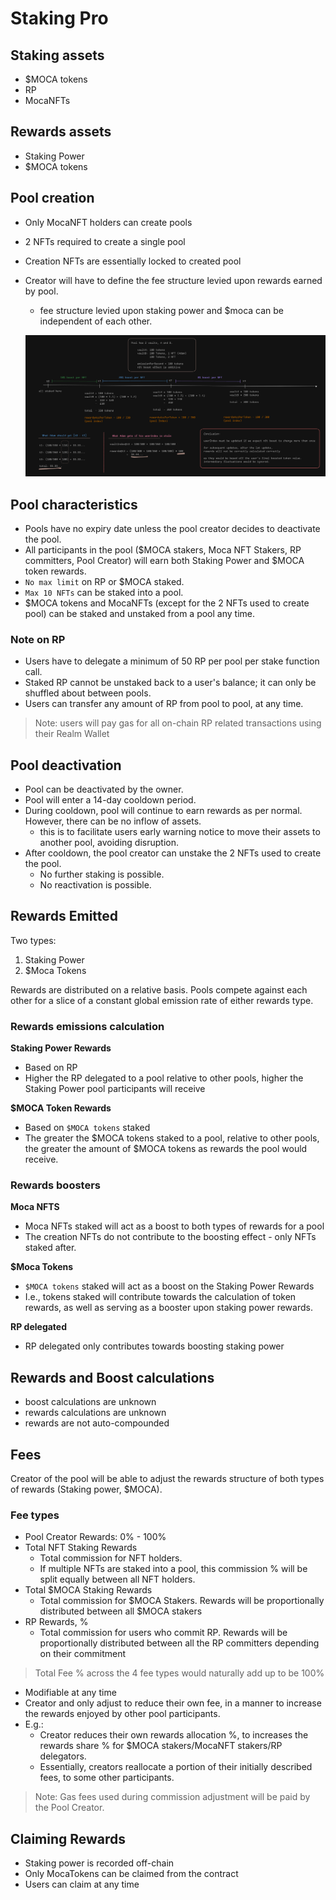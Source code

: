 # Staking Pro

## Staking assets

- $MOCA tokens
- RP
- MocaNFTs

## Rewards assets

- Staking Power
- $MOCA tokens

## Pool creation

- Only MocaNFT holders can create pools
- 2 NFTs required to create a single pool
- Creation NFTs are essentially locked to created pool
- Creator will have to define the fee structure levied upon rewards earned by pool.
    - fee structure levied upon staking power and $moca can be independent of each other.

    ![Fee structure](image.png)


## Pool characteristics

- Pools have no expiry date unless the pool creator decides to deactivate the pool.
- All participants in the pool ($MOCA stakers, Moca NFT Stakers, RP committers, Pool Creator) will earn both Staking Power and $MOCA token rewards.
- `No max limit` on RP or $MOCA staked.
- `Max 10 NFTs` can be staked into a pool.
- $MOCA tokens and MocaNFTs (except for the 2 NFTs used to create pool) can be staked and unstaked from a pool any time.

### Note on RP

- Users have to delegate a minimum of 50 RP per pool per stake function call.
- Staked RP cannot be unstaked back to a user's balance; it can only be shuffled about between pools.
- Users can transfer any amount of RP from pool to pool, at any time.

> Note: users will pay gas for all on-chain RP related transactions using their Realm Wallet    

## Pool deactivation

- Pool can be deactivated by the owner.
- Pool will enter a 14-day cooldown period.
- During cooldown, pool will continue to earn rewards as per normal. However, there can be no inflow of assets.
  - this is to facilitate users early warning notice to move their assets to another pool, avoiding disruption.
- After cooldown, the pool creator can unstake the 2 NFTs used to create the pool.
  - No further staking is possible.
  - No reactivation is possible.

## Rewards Emitted

Two types:

1. Staking Power
2. $Moca Tokens

Rewards are distributed on a relative basis. Pools compete against each other for a slice of a constant global emission rate of either rewards type.

### Rewards emissions calculation

**Staking Power Rewards**

- Based on RP
- Higher the RP delegated to a pool relative to other pools, higher the Staking Power pool participants will receive

**$MOCA Token Rewards**

- Based on `$MOCA tokens` staked
- The greater the $MOCA tokens staked to a pool, relative to other pools, the greater the amount of $MOCA tokens as rewards the pool would receive.

### Rewards boosters

**Moca NFTS**

- Moca NFTs staked will act as a boost to both types of rewards for a pool
- The creation NFTs do not contribute to the boosting effect - only NFTs staked after.

**$Moca Tokens**

- `$MOCA tokens` staked will act as a boost on the Staking Power Rewards
- I.e., tokens staked will contribute towards the calculation of token rewards, as well as serving as a booster upon staking power rewards.

**RP delegated**

- RP delegated only contributes towards boosting staking power

## Rewards and Boost calculations

- boost calculations are unknown
- rewards calculations are unknown
- rewards are not auto-compounded

## Fees

Creator of the pool will be able to adjust the rewards structure of both types of rewards (Staking power, $MOCA).

### Fee types

- Pool Creator Rewards: 0% - 100%
- Total NFT Staking Rewards
    - Total commission for NFT holders.
    - If multiple NFTs are staked into a pool, this commission % will be split equally between all NFT holders.
- Total $MOCA Staking Rewards
    - Total commission for $MOCA Stakers. Rewards will be proportionally distributed between all $MOCA stakers
- RP Rewards, %
    - Total commission for users who commit RP. Rewards will be proportionally distributed between all the RP committers depending on their commitment

> Total Fee % across the 4 fee types would naturally add up to be 100%

- Modifiable at any time
- Creator and only adjust to reduce their own fee, in a manner to increase the rewards enjoyed by other pool participants.
- E.g.:
    - Creator reduces their own rewards allocation %, to increases the rewards share % for $MOCA stakers/MocaNFT stakers/RP delegators.
    - Essentially, creators reallocate a portion of their initially described fees, to some other participants.

> Note: Gas fees used during commission adjustment will be paid by the Pool Creator.

## Claiming Rewards

- Staking power is recorded off-chain
- Only MocaTokens can be claimed from the contract
- Users can claim at any time



